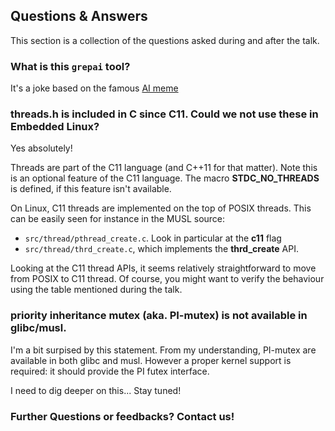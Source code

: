## Questions & Answers 

This section is a collection of the questions asked during and after the talk.

### What is this `grepai` tool?
It's a joke based on the famous [AI meme](ai_meme.jpg)

### threads.h is included in C since C11. Could we not use these in Embedded Linux?
Yes absolutely!

Threads are part of the C11 language (and C++11 for that matter).
Note this is an optional feature of the C11 language.  The macro
**__STDC_NO_THREADS__** is defined, if this feature isn't available.

On Linux, C11 threads are implemented on the top of POSIX threads.
This can be easily seen for instance in the MUSL source:
- `src/thread/pthread_create.c`. Look in particular at the **c11** flag
- `src/thread/thrd_create.c`, which implements the **thrd_create** API.

Looking at the C11 thread APIs, it seems relatively straightforward to move
from POSIX to C11 thread. Of course, you might want to verify the behaviour
using the table mentioned during the talk.

### priority inheritance mutex (aka. PI-mutex) is not available in glibc/musl.
I'm a bit surpised by this statement. From my understanding, PI-mutex are available in both glibc and musl. However a proper kernel support is required:
it should provide the PI futex interface.

I need to dig deeper on this... Stay tuned!

### Further Questions or feedbacks? Contact us!
